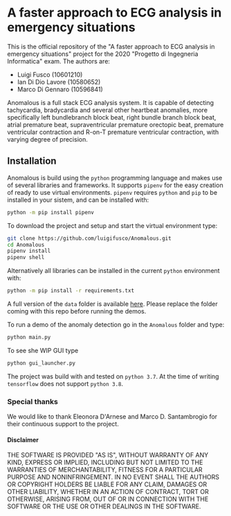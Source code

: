 # A faster approach to ECG analysis in emergency situations
This is the official repository of the "A faster approach to ECG analysis in emergency situations" project for the 2020
"Progetto di Ingegneria Informatica" exam. The authors are:
- Luigi Fusco (10601210)
- Ian Di Dio Lavore (10580652)
- Marco Di Gennaro (10596841)

Anomalous is a full stack ECG analysis system. It is capable of detecting tachycardia,
bradycardia and several other heartbeat anomalies, more specifically left bundlebranch
block beat, right bundle branch block beat, atrial premature beat, supraventricular
premature orectopic beat, premature ventricular contraction and R-on-T premature
ventricular contraction, with varying degree of precision.

## Installation
Anomalous is build using the `python` programming language and makes use of several
libraries and frameworks. It supports `pipenv` for the easy creation of ready to use
virtual environments. `pipenv` requires `python` and `pip` to be installed in your sistem,
and can be installed with:
```bash
python -m pip install pipenv
```

To download the project and setup and start the virtual environment type:
```bash
git clone https://github.com/luigifusco/Anomalous.git
cd Anomalous
pipenv install
pipenv shell
```

Alternatively all libraries can be installed in the current `python` environment with:
```bash
python -m pip install -r requirements.txt
```

A full version of the `data` folder is available [here](https://polimi365-my.sharepoint.com/:f:/g/personal/10601210_polimi_it/Emj2B52XqjRGhQeFKiAx9EgBn-obS18bqhYUAccYyfPw6A?e=zmia3C). Please replace the folder coming with this repo before running the demos.

To run a demo of the anomaly detection go in the `Anomalous` folder and type:
```bash
python main.py
```

To see she WIP GUI type
```bash
python gui_launcher.py
```

The project was build with and tested on `python 3.7`. At the time of writing
`tensorflow` does not support `python 3.8`.

### Special thanks
We would like to thank Eleonora D'Arnese and Marco D. Santambrogio for their continuous
support to the project.

#### Disclaimer
THE SOFTWARE IS PROVIDED "AS IS", WITHOUT WARRANTY OF ANY KIND, EXPRESS OR
IMPLIED, INCLUDING BUT NOT LIMITED TO THE WARRANTIES OF MERCHANTABILITY,
FITNESS FOR A PARTICULAR PURPOSE AND NONINFRINGEMENT. IN NO EVENT SHALL THE
AUTHORS OR COPYRIGHT HOLDERS BE LIABLE FOR ANY CLAIM, DAMAGES OR OTHER
LIABILITY, WHETHER IN AN ACTION OF CONTRACT, TORT OR OTHERWISE, ARISING FROM,
OUT OF OR IN CONNECTION WITH THE SOFTWARE OR THE USE OR OTHER DEALINGS IN THE
SOFTWARE.
